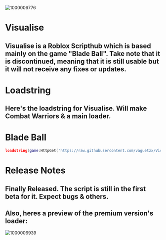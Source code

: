 ![1000006776](https://github.com/aosthedev/VisualiseProduct/assets/129870122/d90a7dec-c4e7-4e22-9754-dae7cde7cae2)

# Visualise 
## Visualise is a Roblox Scripthub which is based mainly on the game "Blade Ball". Take note that it is discontinued, meaning that it is still usable but it will not receive any fixes or updates.

# Loadstring
## Here's the loadstring for Visualise. Will make Combat Warriors & a main loader.

# Blade Ball
```lua
loadstring(game:HttpGet("https://raw.githubusercontent.com/vaguetzx/VisualiseProduct/main/ThanksForUsing!/KeySystem/b-y-d-e-v-o-x-y/VisualiseBladeBall0.2.txt"))()
```

# Release Notes
## Finally Released. The script is still in the first beta for it. Expect bugs & others.
## Also, heres a preview of the premium version's loader:
![1000006939](https://github.com/aosthedev/VisualiseProduct/assets/129870122/57f7ed33-425e-4db0-8327-1fc80f5a3630)
